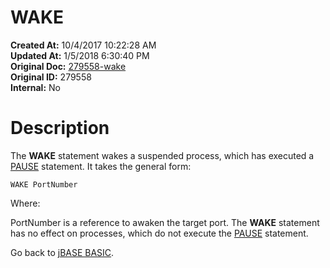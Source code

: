 # WAKE

**Created At:** 10/4/2017 10:22:28 AM  
**Updated At:** 1/5/2018 6:30:40 PM  
**Original Doc:** [279558-wake](https://docs.jbase.com/36868-jbase-basic/279558-wake)  
**Original ID:** 279558  
**Internal:** No  


# Description

The **WAKE** statement wakes a suspended process, which has executed a [PAUSE](./../pause) statement. It takes the general form:

```
WAKE PortNumber
```

Where:

PortNumber is a reference to awaken the target port. The **WAKE** statement has no effect on processes, which do not execute the [PAUSE](./../pause) statement.



Go back to [jBASE BASIC](./../jbase-basic-programmers-reference-guide).
